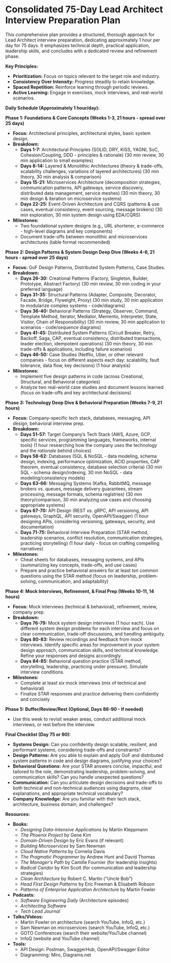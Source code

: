 # Consolidated 75-Day Lead Architect Interview Preparation Plan

This comprehensive plan provides a structured, thorough approach for Lead Architect interview preparation, dedicating approximately 1 hour per day for 75 days. It emphasizes technical depth, practical application, leadership skills, and concludes with a dedicated review and refinement phase.

**Key Principles:**

- **Prioritization:** Focus on topics relevant to the target role and industry.
- **Consistency Over Intensity:** Progress steadily to retain knowledge.
- **Spaced Repetition:** Reinforce learning through periodic reviews.
- **Active Learning:** Engage in exercises, mock interviews, and real-world scenarios.

**Daily Schedule (Approximately 1 hour/day):**

**Phase 1: Foundations & Core Concepts (Weeks 1-3, 21 hours - spread over 25 days)**

- **Focus:** Architectural principles, architectural styles, basic system design.
- **Breakdown:**
  - **Days 1-7:** Architectural Principles (SOLID, DRY, KISS, YAGNI, SoC, Cohesion/Coupling, DDD - principles & rationale) (30 min review, 30 min application to small examples)
  - **Days 8-14:** Layered & Monolithic Architectures (theory & trade-offs, scalability challenges, variations of layered architectures) (30 min theory, 30 min analysis & comparison)
  - **Days 15-21:** Microservices Architecture (decomposition strategies, communication patterns, API gateways, service discovery, distributed data management, service meshes) (30 min theory, 30 min design & iteration on microservice systems)
  - **Days 22-25:** Event-Driven Architecture and CQRS (patterns & use cases, eventual consistency, event sourcing, message brokers) (30 min exploration, 30 min system design using EDA/CQRS)
- **Milestones:**
  - Two foundational system designs (e.g., URL shortener, e-commerce - high-level diagrams and key components)
  - Document trade-offs between monolithic and microservices architectures (table format recommended)

**Phase 2: Design Patterns & System Design Deep Dive (Weeks 4-6, 21 hours - spread over 25 days)**

- **Focus:** GoF Design Patterns, Distributed System Patterns, Case Studies.
- **Breakdown:**
  - **Days 26-30:** Creational Patterns (Factory, Singleton, Builder, Prototype, Abstract Factory) (30 min review, 30 min coding in your preferred language)
  - **Days 31-35:** Structural Patterns (Adapter, Composite, Decorator, Facade, Bridge, Flyweight, Proxy) (30 min study, 30 min application to modularize complex systems - code/diagrams)
  - **Days 36-40:** Behavioral Patterns (Strategy, Observer, Command, Template Method, Iterator, Mediator, Memento, Interpreter, State, Visitor, Chain of Responsibility) (30 min review, 30 min application to scenarios - code/sequence diagrams)
  - **Days 41-45:** Distributed System Patterns (Circuit Breaker, Retry, Backoff, Saga, CAP, eventual consistency, distributed transactions, leader election, idempotent operations) (30 min theory, 30 min trade-offs & applications, including failure scenarios)
  - **Days 46-50:** Case Studies (Netflix, Uber, or other relevant companies - focus on different aspects each day: scalability, fault tolerance, data flow, key decisions) (1 hour analysis)
- **Milestones:**
  - Implement five design patterns in code (across Creational, Structural, and Behavioral categories)
  - Analyze two real-world case studies and document lessons learned (focus on trade-offs and key architectural decisions)

**Phase 3: Technology Deep Dive & Behavioral Preparation (Weeks 7-9, 21 hours)**

- **Focus:** Company-specific tech stack, databases, messaging, API design, behavioral interview prep.
- **Breakdown:**
  - **Days 51-57:** Target Company’s Tech Stack (AWS, Azure, GCP, specific services, programming languages, frameworks, internal tools) (1 hour researching how the company _uses_ the technology and the _rationale_ behind choices)
  - **Days 58-62:** Databases (SQL & NoSQL - data modeling, schema design, indexing, performance optimization, ACID properties, CAP theorem, eventual consistency, database selection criteria) (30 min SQL - schema design/indexing, 30 min NoSQL - data modeling/consistency models)
  - **Days 63-66:** Messaging Systems (Kafka, RabbitMQ, message brokers vs. queues, message delivery guarantees, stream processing, message formats, schema registries) (30 min theory/comparison, 30 min analyzing use cases and choosing appropriate systems)
  - **Days 67-70:** API Design (REST vs. gRPC, API versioning, API gateways, GraphQL, API security, OpenAPI/Swagger) (1 hour designing APIs, considering versioning, gateways, security, and documentation)
  - **Days 71-75:** Behavioral Interview Preparation (STAR method, leadership scenarios, conflict resolution, communication strategies, practicing storytelling) (1 hour daily - focus on crafting compelling narratives)
- **Milestones:**
  - Cheat sheets for databases, messaging systems, and APIs (summarizing key concepts, trade-offs, and use cases)
  - Prepare and practice behavioral answers for at least _ten_ common questions using the STAR method (focus on leadership, problem-solving, communication, and adaptability)

**Phase 4: Mock Interviews, Refinement, & Final Prep (Weeks 10-11, 14 hours)**

- **Focus:** Mock interviews (technical & behavioral), refinement, review, company prep.
- **Breakdown:**
  - **Days 76-79:** Mock system design interviews (1 hour each). Use different system design problems for each interview and focus on clear communication, trade-off discussions, and handling ambiguity.
  - **Days 80-83:** Review recordings and feedback from mock interviews. Identify specific areas for improvement in your system design approach, communication skills, and technical knowledge. Refine your responses and designs accordingly.
  - **Days 84-85:** Behavioral question practice (STAR method, storytelling, leadership, practicing under pressure). Simulate interview conditions.
- **Milestones:**
  - Complete at least _six_ mock interviews (mix of technical and behavioral)
  - Finalize STAR responses and practice delivering them confidently and concisely

**Phase 5: Buffer/Review/Rest (Optional, Days 86-90 - If needed)**

- Use this week to revisit weaker areas, conduct additional mock interviews, or rest before the interview.

**Final Checklist (Day 75 or 90):**

- **Systems Design:** Can you confidently design scalable, resilient, and performant systems, considering trade-offs and constraints?
- **Design Patterns:** Are you able to explain and apply GoF and distributed system patterns in code and design diagrams, justifying your choices?
- **Behavioral Questions:** Are your STAR answers concise, impactful, and tailored to the role, demonstrating leadership, problem-solving, and communication skills? Can you handle unexpected questions?
- **Communication:** Can you articulate design decisions and trade-offs to both technical and non-technical audiences using diagrams, clear explanations, and appropriate technical vocabulary?
- **Company Knowledge:** Are you familiar with their tech stack, architecture, business domain, and challenges?

**Resources:**

- **Books:**
  - _Designing Data-Intensive Applications_ by Martin Kleppmann
  - _The Phoenix Project_ by Gene Kim
  - _Domain-Driven Design_ by Eric Evans (if relevant)
  - _Building Microservices_ by Sam Newman
  - _Cloud Native Patterns_ by Cornelia Davis
  - _The Pragmatic Programmer_ by Andrew Hunt and David Thomas
  - _The Manager's Path_ by Camille Fournier (for leadership insights)
  - _Radical Candor_ by Kim Scott (for communication and leadership strategies)
  - _Clean Architecture_ by Robert C. Martin ("Uncle Bob")
  - _Head First Design Patterns_ by Eric Freeman & Elisabeth Robson
  - _Patterns of Enterprise Application Architecture_ by Martin Fowler
- **Podcasts:**
  - _Software Engineering Daily_ (Architecture episodes)
  - _Architecting Software_
  - _Tech Lead Journal_
- **Talks/Videos:**
  - Martin Fowler on architecture (search YouTube, InfoQ, etc.)
  - Sam Newman on microservices (search YouTube, InfoQ, etc.)
  - GOTO Conferences (search their website/YouTube channel)
  - InfoQ (website and YouTube channel)
- **Tools:**
  - API Design: Postman, SwaggerHub, OpenAPI/Swagger Editor
  - Diagramming: Miro, Diagrams.net
